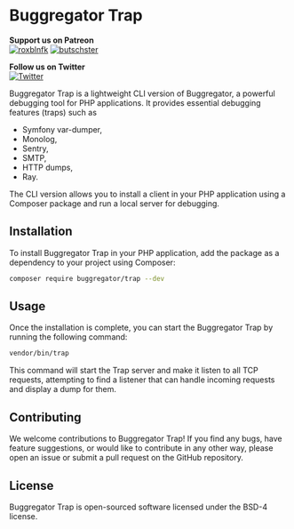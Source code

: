 # Buggregator Trap

**Support us on Patreon**  
[![roxblnfk](https://img.shields.io/endpoint.svg?url=https%3A%2F%2Fshieldsio-patreon.vercel.app%2Fapi%3Fusername%3Droxblnfk%26type%3Dpatrons&style=flat)](https://patreon.com/roxblnfk)
[![butschster](https://img.shields.io/endpoint.svg?url=https%3A%2F%2Fshieldsio-patreon.vercel.app%2Fapi%3Fusername%3Dbutschster%26type%3Dpatrons&style=flat)](https://patreon.com/butschster)

**Follow us on Twitter**  
[![Twitter](https://img.shields.io/badge/twitter-Follow-blue)](https://twitter.com/buggregator)

Buggregator Trap is a lightweight CLI version of Buggregator, a powerful debugging tool for PHP applications.
It provides essential debugging features (traps) such as

- Symfony var-dumper,
- Monolog,
- Sentry,
- SMTP,
- HTTP dumps,
- Ray.

The CLI version allows you to install a client in your PHP application using a Composer package and run a local server
for debugging.

## Installation

To install Buggregator Trap in your PHP application, add the package as a dependency to your project using Composer:

```bash
composer require buggregator/trap --dev
```

## Usage

Once the installation is complete, you can start the Buggregator Trap by running the following command:

```bash
vendor/bin/trap
```

This command will start the Trap server and make it listen to all TCP requests, attempting to find a listener that can
handle incoming requests and display a dump for them.

## Contributing

We welcome contributions to Buggregator Trap! If you find any bugs, have feature suggestions, or would like to
contribute in any other way, please open an issue or submit a pull request on the GitHub repository.

## License

Buggregator Trap is open-sourced software licensed under the BSD-4 license.
